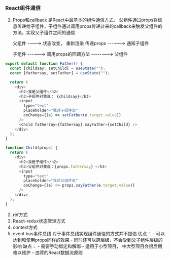 ### React组件通信

1. Props和callback
	是React中最基本的组件通信方式， 父组件通过props将信息传递给子组件，子组件通过调用props传递过来的callback来触发父组件的方法，实现父子组件之间的通信
	
	父组件  ----> 状态改变， 重新渲染  传递props  ------> 通知子组件
	 
	子组件  ------> 调用props的回调方法 --------> 父组件
	
```js
export default function Father() {
  const [childsay, setChild] = useState("");
  const [fathersay, setFather] = useState("");

  return (
    <div>
      <h2>我是父组件</h2>
      <h3>子组件对我说： {childsay}</h3>
      <input
        type="text"
        placeholder="我对子组件说"
        onChange={(e) => setFather(e.target.value)}
      />
      <Child fathersay={fathersay} sayFather={setChild} />
    </div>
  );
}

function Child(props) {
  return (
    <div>
      <h2>我是子组件</h2>
      <h3>父组件对我说：{props.fathersay} </h3>
      <input
        type="text"
        placeholder="我对父组件说"
        onChange={(e) => props.sayFather(e.target.value)}
      />
    </div>
  );
}
```
2. ref方式
3. React-redux状态管理方式
4. context方式
5. event bus事件总线
	对于事件总线实现组件通信的方式并不提倡
	优点： 
		- 可以达到和使用props同样的效果
		- 同时还可以跨层级，不会受到父子组件层级的影响
	缺点：
		- 需要手动绑定和解绑
		- 适用于小型项目， 中大型项目会很后期难以维护
		- 违背的React数据流原则






